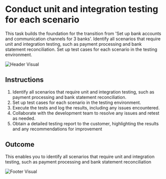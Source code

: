 # Conduct unit and integration testing for each scenario

This task builds the foundation for the transition from 'Set up bank accounts and communication channels for 3 banks'. Identify all scenarios that require unit and integration testing, such as payment processing and bank statement reconciliation. Set up test cases for each scenario in the testing environment.

![Header Visual](https://raw.githubusercontent.com/BriskenFinancials/use-case-template/main/cards/assets/UC10000426-O-05-top.png)

## Instructions

1. Identify all scenarios that require unit and integration testing, such as payment processing and bank statement reconciliation.
2. Set up test cases for each scenario in the testing environment.
3. Execute the tests and log the results, including any issues encountered.
4. Collaborate with the development team to resolve any issues and retest as needed.
5. Obtain a detailed testing report to the customer, highlighting the results and any recommendations for improvement

## Outcome

This enables you to identify all scenarios that require unit and integration testing, such as payment processing and bank statement reconciliation

![Footer Visual](https://raw.githubusercontent.com/BriskenFinancials/use-case-template/main/cards/assets/UC10000426-O-05-bottom.png)